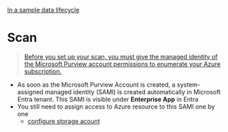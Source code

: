 [In a sample data lifecycle](https://learn.microsoft.com/en-us/purview/governance-roles-permissions#data-asset-lifecycle-example)


# Scan
> [Before you set up your scan, you must give the managed identity of the Microsoft Purview account permissions to enumerate your Azure subscription.](https://learn.microsoft.com/en-us/purview/manage-credentials?wt.mc_id=mspurview_inproduct_scan_msiauth_csadai)
- As soon as the Microsoft Purview Account is created, a system-assigned managed identity (SAMI) is created automatically in Microsoft Entra tenant. This SAMI is visible under **Enterprise App** in Entra
- You still need to assign access to Azure resource to this SAMI one by one
  - [configure storage acount](https://learn.microsoft.com/en-us/purview/register-scan-azure-blob-storage-source#authentication-for-a-scan)
